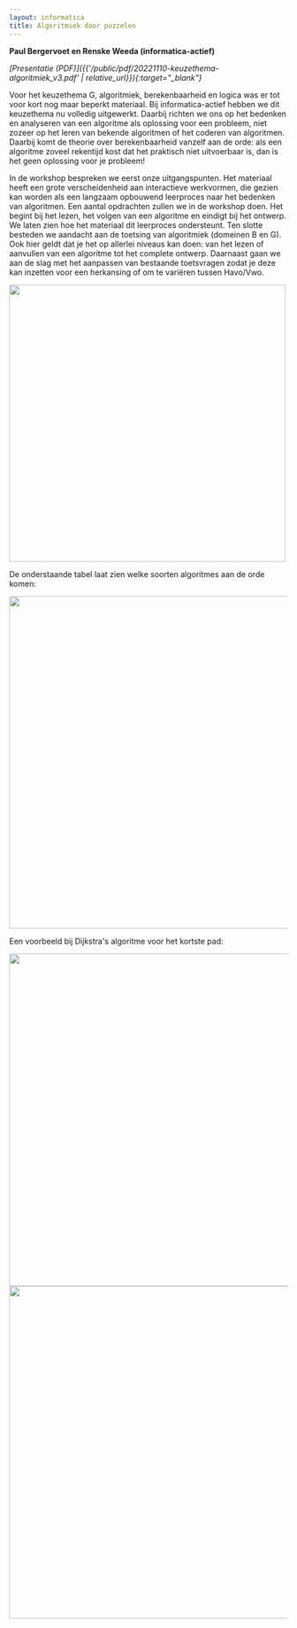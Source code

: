```yaml
---
layout: informatica
title: Algoritmiek door puzzelen
---
```


**Paul Bergervoet en Renske Weeda (informatica-actief)**

*[Presentatie (PDF)]({{'/public/pdf/20221110-keuzethema-algoritmiek_v3.pdf' | relative_url}}){:target="_blank"}*


Voor het keuzethema G, algoritmiek, berekenbaarheid en logica was er tot voor
kort nog maar beperkt materiaal. Bij informatica-actief hebben we dit
keuzethema nu volledig uitgewerkt. Daarbij richten we ons op het bedenken en
analyseren van een algoritme als oplossing voor een probleem, niet zozeer op
het leren van bekende algoritmen of het coderen van algoritmen. Daarbij komt
de theorie over berekenbaarheid vanzelf aan de orde: als een algoritme zoveel
rekentijd kost dat het praktisch niet uitvoerbaar is, dan is het geen
oplossing voor je probleem! 

In de workshop bespreken we eerst onze
uitgangspunten. Het materiaal heeft een grote verscheidenheid aan interactieve
werkvormen, die gezien kan worden als een langzaam opbouwend leerproces naar
het bedenken van algoritmen. Een aantal opdrachten zullen we in de workshop
doen. Het begint bij het lezen, het volgen van een algoritme en eindigt bij
het ontwerp. We laten zien hoe het materiaal dit leerproces ondersteunt. Ten
slotte besteden we aandacht aan de toetsing van algoritmiek (domeinen B en G).
Ook hier geldt dat je het op allerlei niveaus kan doen: van het lezen of
aanvullen van een algoritme tot het complete ontwerp. Daarnaast gaan we aan de
slag met het aanpassen van bestaande toetsvragen zodat je deze kan inzetten
voor een herkansing of om te variëren tussen Havo/Vwo.

<img src="{{'/public/images/alg3a11_sortsize_bubble.png' | relative_url}}" width="500">

De onderstaande tabel laat zien welke soorten algoritmes aan de orde komen:

<img src="{{'/public/images/alg5a26_effklassen.png' | relative_url}}" width="600">

Een voorbeeld bij Dijkstra's algoritme voor het kortste pad:

<img src="{{'/public/images/alg7a22_dijkstra_uitleg5.png' | relative_url}}" width="600">

<img src="{{'/public/images/alg4a22_modderdorp-prim.png' | relative_url}}" width="600">